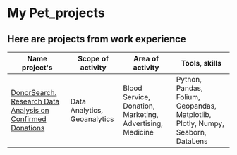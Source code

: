 # My Pet_projects
## Here are projects from work experience
| Name project's | Scope of activity | Area of activity | Tools, skills |
|---|---|---|---|
|[DonorSearch. Research Data Analysis on Confirmed Donations](https://github.com/KittyCorpsegrinder/Pet_projects/tree/main/DonorSearch_project)| Data Analytics, Geoanalytics | Blood Service, Donation, Marketing, Advertising, Medicine |Python, Pandas, Folium, Geopandas, Matplotlib, Plotly, Numpy, Seaborn, DataLens|

